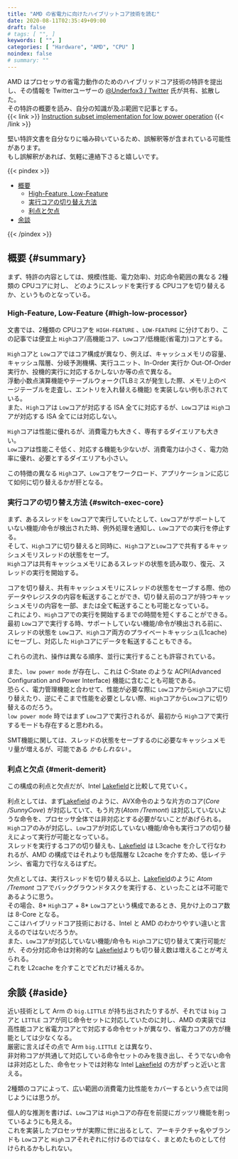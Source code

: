 ```yaml
---
title: "AMD の省電力に向けたハイブリットコア技術を読む"
date: 2020-08-11T02:35:49+09:00
draft: false
# tags: [ "", ]
keywords: [ "", ]
categories: [ "Hardware", "AMD", "CPU" ]
noindex: false
# summary: ""
---
```


AMD はプロセッサの省電力動作のためのハイブリッドコア技術の特許を提出し、その情報を Twitterユーザーの [@Underfox3 / Twitter](https://twitter.com/Underfox3) 氏が共有、拡散した。  
その特許の概要を読み、自分の知識が及ぶ範囲で記事とする。  
{{< link >}} [Instruction subset implementation for low power operation](http://www.freepatentsonline.com/10698472.pdf) {{< /link >}}

堅い特許文書を自分なりに噛み砕いているため、誤解釈等が含まれている可能性があります。  
もし誤解釈があれば、気軽に連絡下さると嬉しいです。  

{{< pindex >}}

 * [概要](#summary)
    * [High-Feature, Low-Feature](#high-low-processor)
    * [実行コアの切り替え方法](#switch-exec-core)
    * [利点と欠点](#merit-demerit)
 * [余談](#aside)

{{< /pindex >}}


## 概要 {#summary}
まず、特許の内容としては、規模(性能、電力効率)、対応命令範囲の異なる 2種類の CPUコアに対し、
どのようにスレッドを実行する CPUコアを切り替えるか、というものとなっている。  

### High-Feature, Low-Feature {#high-low-processor}
文書では、2種類の CPUコアを `HIGH-FEATURE` 、`LOW-FEATURE` に分けており、この記事では便宜上 `High`コア/高機能コア、`Low`コア/低機能(省電力)コアとする。  

`High`コアと `Low`コアではコア構成が異なり、例えば、キャッシュメモリの容量、キャッシュ階層、分岐予測機構、実行ユニット、In-Order 実行か Out-Of-Order 実行か、投機的実行に対応するかしないか等の点で異なる。  
浮動小数点演算機能やテーブルウォーク(TLBミスが発生した際、メモリ上のページテーブルを走査し、エントリを入れ替える機能) を実装しない例も示されている。  
また、`High`コアは `Low`コアが対応する ISA 全てに対応するが、`Low`コアは `High`コアが対応する ISA 全てには対応しない。  


`High`コアは性能に優れるが、消費電力も大きく、専有するダイエリアも大きい。  
`Low`コアは性能こそ低く、対応する機能も少ないが、消費電力は小さく、電力効率に優れ、必要とするダイエリアも小さい。  

この特徴の異なる `High`コア、`Low`コアをワークロード、アプリケーションに応じて如何に切り替えるかが肝となる。  

### 実行コアの切り替え方法 {#switch-exec-core}

まず、あるスレッドを `Low`コアで実行していたとして、`Low`コアがサポートしていない機能/命令が検出された時、例外処理を通知し、`Low`コアでの実行を停止する。  
そして、`High`コアに切り替えると同時に、`High`コアと`Low`コアで共有するキャッシュメモリスレッドの状態をセーブ。  
`High`コアは共有キャッシュメモリにあるスレッドの状態を読み取り、復元、スレッドの実行を開始する。  

コアを切り替え、共有キャッシュメモリにスレッドの状態をセーブする際、他のデータやレジスタの内容を転送することができ、切り替え前のコアが持つキャッシュメモリの内容を一部、または全て転送することも可能となっている。  
これにより、`High`コアでの実行を開始するまでの時間を短くすることができる。  
最初 `Low`コアで実行する時、サポートしていない機能/命令が検出される前に、スレッドの状態を `Low`コア、`High`コア両方のプライベートキャッシュ(L1cache) にセーブし、対応した `High`コアにデータを転送することもできる。  

これらの流れ、操作は異なる順序、並行に実行することも許容されている。  

また、`low power mode` が存在し、これは C-State のような ACPI(Advanced Configuration and Power Interface) 機能に含むことも可能である。  
恐らく、電力管理機能と合わせて、性能が必要な際に `Low`コアから`High`コアに切り替えたり、逆にそこまで性能を必要としない際、`High`コアから`Low`コアに切り替えるのだろう。  
`low power mode` 時ではまず `Low`コアで実行されるが、最初から `High`コアで実行するモードも存在すると思われる。  

SMT機能に関しては、スレッドの状態をセーブするのに必要なキャッシュメモリ量が増えるが、可能である *かもしれない* 。  

### 利点と欠点 {#merit-demerit}
この構成の利点と欠点だが、Intel [Lakefield](/tags/lakefield)と比較して見ていく。  

利点としては、まず[Lakefield](/tags/lakefield) のように、AVX命令のような片方のコア(*Core /SunnyCove*) が対応していて、もう片方(*Atom /Tremont*) は対応していないような命令を、プロセッサ全体では非対応とする必要がないことがあげられる。  
`High`コアのみが対応し、`Low`コアが対応していない機能/命令も実行コアの切り替えによって実行が可能となっている。  
スレッドを実行するコアの切り替えも、[Lakefield](/tags/lakefield) は L3cache を介して行なわれるが、AMD の構成ではそれよりも低階層な L2cache を介すため、低レイテンシ、省電力で行なえるはずだ。  


欠点としては、実行スレッドを切り替える以上、[Lakefield](/tags/lakefield)のように *Atom /Tremont* コアでバックグラウンドタスクを実行する、といったことは不可能であるように思う。  
その場合、8\* `High`コア + 8\* `Low`コアという構成であるとき、見かけ上のコア数は 8-Core となる。  
ここはハイブリッドコア技術における、Intel と AMD のわかりやすい違いと言えるのではないだろうか。  
また、`Low`コアが対応していない機能/命令も `High`コアに切り替えて実行可能だが、その分対応命令は対称的な [Lakefield](/tags/lakefield)よりも切り替え数は増えることが考えられる。  
これを L2cache を介すことでどれだけ補えるか。  

## 余談 {#aside}

近い技術として Arm の `big.LITTLE` が持ち出されたりするが、それでは `big` コアと `LITTLE` コアが同じ命令セットに対応していたのに対し、AMD の実装では高性能コアと省電力コアとで対応する命令セットが異なり、省電力コアの方が機能としては少なくなる。  
厳密に言えばその点で Arm `big.LITTLE` とは異なり、  
非対称コアが共通して対応している命令セットのみを抜き出し、そうでない命令は非対応とした、命令セットでは対称な Intel [Lakefield](/tags/lakefield) の方がずっと近いと言える。  

2種類のコアによって、広い範囲の消費電力比性能をカバーするという点では同じようには思うが。  

個人的な推測を書けば、`Low`コアは `High`コアの存在を前提にガッツリ機能を削っているようにも見える。  
これを実装したプロセッサが実際に世に出るとして、アーキテクチャ名やブランドも `Low`コアと `High`コアそれぞれに付けるのではなく、まとめたものとして付けられるかもしれない。  
